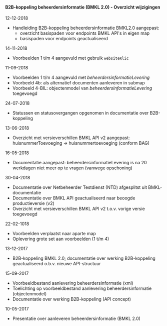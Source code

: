 ﻿#### B2B-koppeling beheerdersinformatie (BMKL 2.0) - Overzicht wijzigingen

12-12-2018
- Handleiding B2B-koppeling beheerdersinformatie BMKL2.0 aangepast:
  - overzicht basispaden voor endpoints BMKL API's in eigen map
  - basispaden voor endpoints geactualiseerd

14-11-2018
* Voorbeelden 1 t/m 4 aangevuld met gebruik `websiteKlic`

11-09-2018
* Voorbeelden 1 t/m 4 aangevuld met _beheerdersinformatieLevering_
* Voorbeeld 4b: als alternatief documenten aanleveren in submap
* Voorbeeld 4-BIL: objectenmodel van _beheerdersinformatieLevering_ toegevoegd

24-07-2018
* Statussen en statusovergangen opgenomen in documentatie over B2B-koppeling

13-06-2018
* Overzicht met versieverschillen BMKL API v2 aangepast: huisnummerToevoeging -> huisnummertoevoeging (conform BAG)

16-05-2018
* Documentatie aangepast: beheerdersinformatieLevering is na 20 werkdagen niet meer op te vragen (vanwege opschoning)

30-04-2018
* Documentatie over Netbeheerder Testdienst (NTD) afgesplitst uit BMKL-documentatie
* Documentatie over BMKL API geactualiseerd naar beoogde productieversie (v2)
* Overzicht met versieverschillen BMKL API v2 t.o.v. vorige versie toegevoegd

22-02-1018
* Voorbeelden verplaatst naar aparte map
* Oplevering grote set aan voorbeelden (1 t/m 4)

13-12-2017
* B2B-koppeling BMKL 2.0; 
  documentatie over werking B2B-koppeling geactualiseerd o.b.v. nieuwe API-structuur

15-09-2017
* Voorbeeldbestand aanlevering beheerdersinformatie (xml)
* Toelichting op voorbeeldbestand aanlevering beheerdersinformatie (objectenmodel)
* Documentatie over werking B2B-koppeling (API concept)

10-05-2017
* Presentatie over aanleveren beheerdersinformatie (BMKL 2.0)